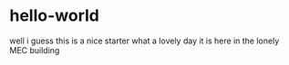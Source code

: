 # hello-world
well i guess this is a nice starter
what a lovely day it is here in the lonely MEC building
